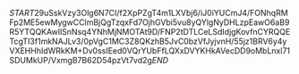 $START$29uSskVzy3Olg6N7CI/f2XpPZgT4m1LXVbj6/iJ0iYUCmJ4/FONhqRMFp2ME5ewMygwCClmBjQgTzqxFd7OjhGVbi5vu8yQYlgNyDHLzpEawO6aB9R5YTQQKAwIlSnNsq4YNhMjNMOTAt9D/FNP2tDTLCeLSdIdjgKovfnCYRQQETcgTI3f1mkNAJLv3/0pVgC1MC3Z8QKzhB5JvC0bzVfJyjvnH/55jz1BRV6y4yVXEHHhIdWRkKM+Dv0ssIEed0VQrYUbFfLQXxDVYKHkAVecDD9oMbLnxl71SDUMkUP/VxmgB7B62D54pzVt7vd2g$END$